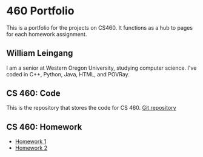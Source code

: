 
<header>
	<title>
		Portfolio
	</title>
</header>

<body>
	<h1>
		460 Portfolio 
	</h1>
	<p>
		This is a portfolio for the projects on CS460. It functions as a hub to pages for each homework assignment.
	</p>
    <h2>
        William Leingang
    </h2>
    <p class="view">
		I am a senior at Western Oregon University, studying computer science. I've coded in C++, Python, Java, HTML, and POVRay.
    </p>
	<section>
		<h2>
			CS 460: Code
		</h2>
		<p>
			This is the repository that stores the code for CS 460. <a href="https://github.com/Hindelburg/Website1"> Git repository</a>
		</p>
		<h2>
			CS 460: Homework
		</h2>
		<p>
			<ul>
				<li>
					<a href="homework1.md">
						Homework 1
					</a>
				</li>
				<li>
					<a href="eagh">
						Homework 2
					</a>
				</li>
			</ul>
		</p>
	</section>
</body>


